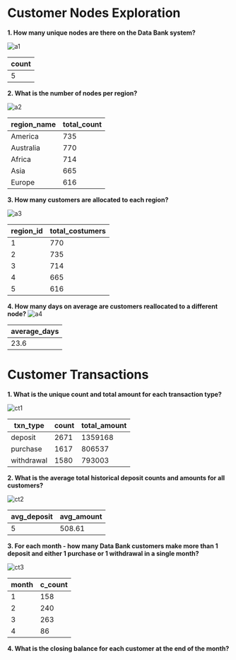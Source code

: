# Customer Nodes Exploration
**1. How many unique nodes are there on the Data Bank system?**

![a1](https://user-images.githubusercontent.com/130475600/234620597-96390560-1b18-4ff0-998a-1b71038b9a3d.PNG)

| count |
| ----- |
| 5     |

**2. What is the number of nodes per region?**

![a2](https://user-images.githubusercontent.com/130475600/234621998-0740405c-36d1-4235-8282-58ed78b02c42.PNG)

| region_name | total_count |
| ----------- | ----------- |
| America     | 735         |
| Australia   | 770         |
| Africa      | 714         |
| Asia        | 665         |
| Europe      | 616         |

**3. How many customers are allocated to each region?**

![a3](https://user-images.githubusercontent.com/130475600/234622878-68f00309-2585-424c-ab5c-8b34adfd71c9.PNG)

| region_id | total_costumers |
| --------- | --------------- |
| 1         | 770             |
| 2         | 735             |
| 3         | 714             |
| 4         | 665             |
| 5         | 616             |

**4. How many days on average are customers reallocated to a different node?**
![a4](https://user-images.githubusercontent.com/130475600/234628028-6a707849-85d4-491e-b690-7252ebbab0e7.PNG)

| average_days |
| ------------ |
| 23.6         |

# Customer Transactions

**1. What is the unique count and total amount for each transaction type?**

![ct1](https://user-images.githubusercontent.com/130475600/234629511-270057c3-57c2-457c-b9e5-b2dd1c68da3e.PNG)

| txn_type   | count | total_amount |
| ---------- | ----- | ------------ |
| deposit    | 2671  | 1359168      |
| purchase   | 1617  | 806537       |
| withdrawal | 1580  | 793003       |

**2. What is the average total historical deposit counts and amounts for all customers?**

![ct2](https://user-images.githubusercontent.com/130475600/234633021-2170b5ea-57ad-42d4-8cfb-162c5c589f64.PNG)

| avg_deposit | avg_amount |
| ----------- | ---------- |
| 5           | 508.61     |

**3. For each month - how many Data Bank customers make more than 1 deposit and either 1 purchase or 1 withdrawal in a single month?**

![ct3](https://user-images.githubusercontent.com/130475600/234637601-e3750d1c-6771-4aa4-a651-651d75e4929a.PNG)

| month | c_count |
| ----- | ------- |
| 1     | 158     |
| 2     | 240     |
| 3     | 263     |
| 4     | 86      |

**4. What is the closing balance for each customer at the end of the month?**
